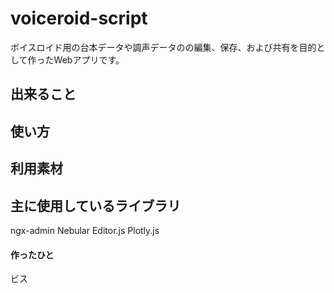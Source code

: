 # voiceroid-script

ボイスロイド用の台本データや調声データのの編集、保存、および共有を目的として作ったWebアプリです。

## 出来ること


## 使い方


## 利用素材


## 主に使用しているライブラリ
ngx-admin
Nebular
Editor.js
Plotly.js


#### 作ったひと
ビス

